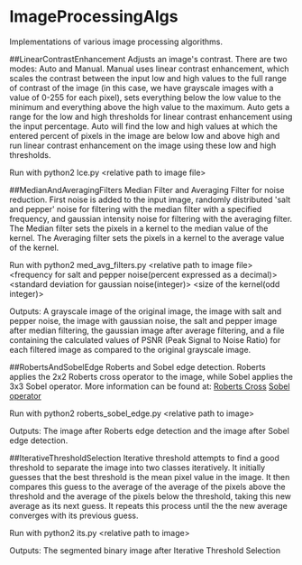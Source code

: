 # ImageProcessingAlgs
Implementations of various image processing algorithms.

##LinearContrastEnhancement
Adjusts an image's contrast. There are two modes: Auto and Manual. 
Manual uses linear contrast enhancement, which scales the contrast between the input low and high values to the full range of contrast of the image (in this case, we have grayscale images with a value of 0-255 for each pixel), sets everything below the low value to the minimum and everything above the high value to the maximum. Auto gets a range for the low and high thresholds for linear contrast enhancement using the input percentage. Auto will find the low and high values at which the entered percent of pixels in the image are below low and above high and run linear contrast enhancement on the image using these low and high thresholds.

Run with python2 lce.py \<relative path to image file\>

##MedianAndAveragingFilters
Median Filter and Averaging Filter for noise reduction. First noise is added to the input image, randomly distributed 'salt and pepper' noise for filtering with the median filter with a specified frequency, and gaussian intensity noise for filtering with the averaging filter. The Median filter sets the pixels in a kernel to the median value of the kernel. The Averaging filter sets the pixels in a kernel to the average value of the kernel. 

Run with python2 med_avg_filters.py \<relative path to image file\> \<frequency for salt and pepper noise(percent expressed as a decimal)\> \<standard deviation for gaussian noise(integer)\> \<size of the kernel(odd integer)\> 

Outputs: A grayscale image of the original image, the image with salt and pepper noise, the image with gaussian noise, the salt and pepper image after median filtering, the gaussian image after average filtering, and a file containing the calculated values of PSNR (Peak Signal to Noise Ratio) for each filtered image as compared to the original grayscale image.

##RobertsAndSobelEdge
Roberts and Sobel edge detection. Roberts applies the 2x2 Roberts cross operator to the image, while Sobel applies the 3x3 Sobel operator. More information can be found at: <a href="https://en.wikipedia.org/wiki/Roberts_cross" target="_blank">Roberts Cross</a> <a href="https://en.wikipedia.org/wiki/Sobel_operator" target="_blank">Sobel operator</a>

Run with python2 roberts_sobel_edge.py \<relative path to image\>

Outputs: The image after Roberts edge detection and the image after Sobel edge detection.

##IterativeThresholdSelection
Iterative threshold attempts to find a good threshold to separate the image into two classes iteratively. It initially guesses that the best threshold is the mean pixel value in the image. It then compares this guess to the average of the average of the pixels above the threshold and the average of the pixels below the threshold, taking this new average as its next guess. It repeats this process until the the new average converges with its previous guess.

Run with python2 its.py \<relative path to image\>

Outputs: The segmented binary image after Iterative Threshold Selection
